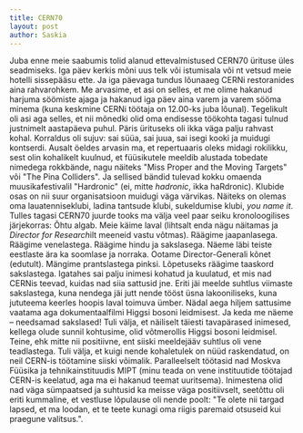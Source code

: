 ```yaml
---
title: CERN70
layout: post
author: Saskia
---
```


Juba enne meie saabumis tolid alanud ettevalmistused CERN70 ürituse üles seadmiseks. Iga päev kerkis mõni uus telk või istumisala või nt vetsud meie hotelli sissepääsu ette.
Ja iga päevaga tundus lõunaaeg CERNi restoranides aina rahvarohkem. Me arvasime, et asi on selles, et me olime hakanud harjuma söömiste ajaga ja hakanud iga päev aina varem ja varem sööma minema (kuna keskmine CERNi töötaja on 12.00-ks juba lõunal). Tegelikult oli asi aga selles, et nii mõnedki olid oma endisesse töökohta tagasi tulnud justnimelt aastapäeva puhul. 
Päris ürituseks oli ikka väga palju rahvast kohal. Korraldus oli sujuv: sai süüa, sai juua, sai isegi kooki ja muidugi kontserdi. Ausalt öeldes arvasin ma, et repertuaaris oleks midagi rokilikku, sest olin kohalikelt kuulnud, et füüsikutele meeldib alustada tobedate nimedega rokkbände, nagu näiteks "Miss Proper and the Moving Targets" või "The Pina Colliders". Ja sellised bändid tulevad kokku omaenda muusikafestivalil "Hardronic" (ei, mitte *hadronic*, ikka haRdronic). Klubide osas on nii suur organisatsioon muidugi väga värvikas. Näiteks on olemas oma lauatenniseklubi, ladina tantsude klubi, sukeldumise klubi, *you name it*. 
Tulles tagasi CERN70 juurde tooks ma välja veel paar seiku kronoloogilises järjekorras:
Õhtu algab. Meie käime laval (lihtsalt enda nägu näitamas ja *Director for Research*ilt meeneid vastu võtmas). Räägime jaapanlasega. Räägime venelastega. Räägime hindu ja sakslasega. Näeme läbi teiste eestlaste ära ka soomlase ja norraka. Ootame Director-Generali kõnet (edutult). Mängime prantslastega pinksi. Lõpetuseks räägime taaskord sakslastega.
Igatahes sai palju inimesi kohatud ja kuulatud, et mis nad CERNis teevad, kuidas nad siia sattusid jne. Eriti jäi meelde suhtlus viimaste sakslastega, kuna nendega jäi jutt nende tööst üsna lakooniliseks, kuna jututeema keerles hoopis laval toimuva ümber. Nädal aega hiljem sattusime vaatama aga dokumentaalfilmi Higgsi bosoni leidmisest. Ja keda me näeme – needsamad sakslased! Tuli välja, et näiliselt täiesti tavapärased inimesed, kellega olude sunnil kohtusime, olid võtmerollis Higgsi bosoni leidmisel. 
Teine, ehk mitte nii positiivne, ent siiski meeldejääv suhtlus oli vene teadlastega. Tuli välja, et kuigi nende kohaletulek on nüüd raskendatud, on neil CERN-is töötamine siiski võimalik. Paralleelselt töötasid nad Moskva Füüsika ja tehnikainstituudis MIPT (minu teada on vene instituutide töötajad CERN-is keelatud, aga ma ei hakanud teemat uuritsema). Inimestena olid nad väga sümpaatsed ja suhtusid ka meisse väga positiivselt, seetõttu oli eriti kummaline, et vestluse lõpulause oli nende poolt: "Te olete nii targad lapsed, et ma loodan, et te teete kunagi oma riigis paremaid otsuseid kui praegune valitsus.". 
